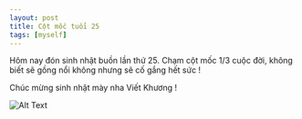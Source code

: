 ```yaml
---
layout: post
title: Cột mốc tuổi 25
tags: [myself]
---
```


Hôm nay đón sinh nhật buồn lần thứ 25. Chạm cột mốc 1/3 cuộc đời, không biết sẽ gồng nổi không nhưng sẽ cố gắng hết sức !

Chúc mừng sinh nhật mày nha Viết Khương !

![Alt Text](https://media.giphy.com/media/v1.Y2lkPTc5MGI3NjExZWYwNGdnanRwcHo1cWxxM3pkam5zbGtpbm91MGlwb2czZGNxemRweCZlcD12MV9pbnRlcm5hbF9naWZfYnlfaWQmY3Q9Zw/V2JgPXdvuCKrDo9uem/giphy.gif)